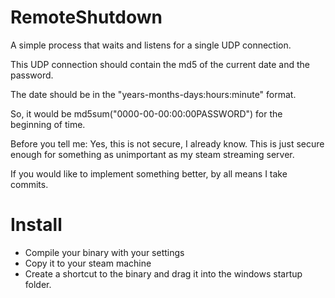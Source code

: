 RemoteShutdown
==============

A simple process that waits and listens for a single UDP connection.

This UDP connection should contain the md5 of the current date and the password.

The date should be in the "years-months-days:hours:minute" format.

So, it would be md5sum("0000-00-00:00:00PASSWORD") for the beginning of time.

Before you tell me: Yes, this is not secure, I already know. This is just
secure enough for something as unimportant as my steam streaming server.

If you would like to implement something better, by all means I take commits.

Install
=======

  * Compile your binary with your settings
  * Copy it to your steam machine
  * Create a shortcut to the binary and drag it into the windows startup folder. 

